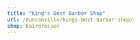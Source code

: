 ```yaml
---
title: "King's Best Barber Shop"
url: /duncanville/kings-best-barber-shop/
shop: hairdresser
---
```


